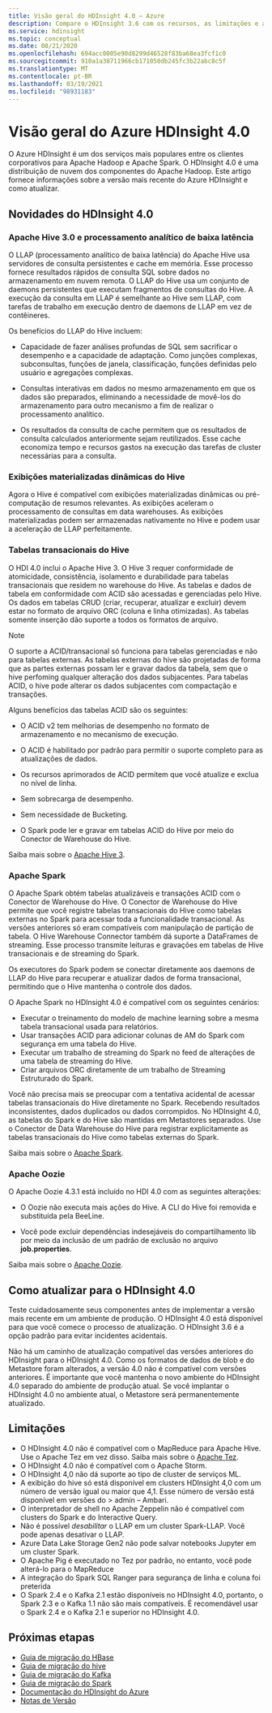 ```yaml
---
title: Visão geral do HDInsight 4.0 – Azure
description: Compare o HDInsight 3.6 com os recursos, as limitações e as recomendações de atualização do HDInsight 4.0.
ms.service: hdinsight
ms.topic: conceptual
ms.date: 08/21/2020
ms.openlocfilehash: 694acc0005e90d8299d46528f83ba68ea3fcf1c0
ms.sourcegitcommit: 910a1a38711966cb171050db245fc3b22abc8c5f
ms.translationtype: MT
ms.contentlocale: pt-BR
ms.lasthandoff: 03/19/2021
ms.locfileid: "98931183"
---
```

# <a name="azure-hdinsight-40-overview"></a>Visão geral do Azure HDInsight 4.0

O Azure HDInsight é um dos serviços mais populares entre os clientes corporativos para Apache Hadoop e Apache Spark. O HDInsight 4.0 é uma distribuição de nuvem dos componentes do Apache Hadoop. Este artigo fornece informações sobre a versão mais recente do Azure HDInsight e como atualizar.

## <a name="whats-new-in-hdinsight-40"></a>Novidades do HDInsight 4.0

### <a name="apache-hive-30-and-low-latency-analytical-processing"></a>Apache Hive 3.0 e processamento analítico de baixa latência

O LLAP (processamento analítico de baixa latência) do Apache Hive usa servidores de consulta persistentes e cache em memória. Esse processo fornece resultados rápidos de consulta SQL sobre dados no armazenamento em nuvem remota. O LLAP do Hive usa um conjunto de daemons persistentes que executam fragmentos de consultas do Hive. A execução da consulta em LLAP é semelhante ao Hive sem LLAP, com tarefas de trabalho em execução dentro de daemons de LLAP em vez de contêineres.

Os benefícios do LLAP do Hive incluem:

* Capacidade de fazer análises profundas de SQL sem sacrificar o desempenho e a capacidade de adaptação. Como junções complexas, subconsultas, funções de janela, classificação, funções definidas pelo usuário e agregações complexas.

* Consultas interativas em dados no mesmo armazenamento em que os dados são preparados, eliminando a necessidade de movê-los do armazenamento para outro mecanismo a fim de realizar o processamento analítico.

* Os resultados da consulta de cache permitem que os resultados de consulta calculados anteriormente sejam reutilizados. Esse cache economiza tempo e recursos gastos na execução das tarefas de cluster necessárias para a consulta.

### <a name="hive-dynamic-materialized-views"></a>Exibições materializadas dinâmicas do Hive

Agora o Hive é compatível com exibições materializadas dinâmicas ou pré-computação de resumos relevantes. As exibições aceleram o processamento de consultas em data warehouses. As exibições materializadas podem ser armazenadas nativamente no Hive e podem usar a aceleração de LLAP perfeitamente.

### <a name="hive-transactional-tables"></a>Tabelas transacionais do Hive

O HDI 4.0 inclui o Apache Hive 3. O Hive 3 requer conformidade de atomicidade, consistência, isolamento e durabilidade para tabelas transacionais que residem no warehouse do Hive. As tabelas e dados de tabela em conformidade com ACID são acessadas e gerenciadas pelo Hive. Os dados em tabelas CRUD (criar, recuperar, atualizar e excluir) devem estar no formato de arquivo ORC (coluna e linha otimizadas). As tabelas somente inserção dão suporte a todos os formatos de arquivo. 

> [!Note]
> O suporte a ACID/transacional só funciona para tabelas gerenciadas e não para tabelas externas. As tabelas externas do hive são projetadas de forma que as partes externas possam ler e gravar dados da tabela, sem que o hive perfoming qualquer alteração dos dados subjacentes. Para tabelas ACID, o hive pode alterar os dados subjacentes com compactação e transações.

Alguns benefícios das tabelas ACID são os seguintes:

* O ACID v2 tem melhorias de desempenho no formato de armazenamento e no mecanismo de execução.

* O ACID é habilitado por padrão para permitir o suporte completo para as atualizações de dados.

* Os recursos aprimorados de ACID permitem que você atualize e exclua no nível de linha.

* Sem sobrecarga de desempenho.

* Sem necessidade de Bucketing.

* O Spark pode ler e gravar em tabelas ACID do Hive por meio do Conector de Warehouse do Hive.

Saiba mais sobre o [Apache Hive 3](https://docs.hortonworks.com/HDPDocuments/HDP3/HDP-3.0.0/hive-overview/content/hive_whats_new_in_this_release_hive.html).

### <a name="apache-spark"></a>Apache Spark

O Apache Spark obtém tabelas atualizáveis e transações ACID com o Conector de Warehouse do Hive. O Conector de Warehouse do Hive permite que você registre tabelas transacionais do Hive como tabelas externas no Spark para acessar toda a funcionalidade transacional. As versões anteriores só eram compatíveis com manipulação de partição de tabela. O Hive Warehouse Connector também dá suporte a DataFrames de streaming.  Esse processo transmite leituras e gravações em tabelas de Hive transacionais e de streaming do Spark.

Os executores do Spark podem se conectar diretamente aos daemons de LLAP do Hive para recuperar e atualizar dados de forma transacional, permitindo que o Hive mantenha o controle dos dados.

O Apache Spark no HDInsight 4.0 é compatível com os seguintes cenários:

* Executar o treinamento do modelo de machine learning sobre a mesma tabela transacional usada para relatórios.
* Usar transações ACID para adicionar colunas de AM do Spark com segurança em uma tabela do Hive.
* Executar um trabalho de streaming do Spark no feed de alterações de uma tabela de streaming do Hive.
* Criar arquivos ORC diretamente de um trabalho de Streaming Estruturado do Spark.

Você não precisa mais se preocupar com a tentativa acidental de acessar tabelas transacionais do Hive diretamente no Spark. Recebendo resultados inconsistentes, dados duplicados ou dados corrompidos. No HDInsight 4.0, as tabelas do Spark e do Hive são mantidas em Metastores separados. Use o Conector de Data Warehouse do Hive para registrar explicitamente as tabelas transacionais do Hive como tabelas externas do Spark.

Saiba mais sobre o [Apache Spark](https://docs.hortonworks.com/HDPDocuments/HDP3/HDP-3.0.0/spark-overview/content/analyzing_data_with_apache_spark.html).

### <a name="apache-oozie"></a>Apache Oozie

O Apache Oozie 4.3.1 está incluído no HDI 4.0 com as seguintes alterações:

* O Oozie não executa mais ações do Hive. A CLI do Hive foi removida e substituída pela BeeLine.

* Você pode excluir dependências indesejáveis do compartilhamento lib por meio da inclusão de um padrão de exclusão no arquivo **job.properties**.

Saiba mais sobre o [Apache Oozie](https://docs.hortonworks.com/HDPDocuments/HDP3/HDP-3.0.0/release-notes/content/patch_oozie.html).

## <a name="how-to-upgrade-to-hdinsight-40"></a>Como atualizar para o HDInsight 4.0

Teste cuidadosamente seus componentes antes de implementar a versão mais recente em um ambiente de produção. O HDInsight 4.0 está disponível para que você comece o processo de atualização. O HDInsight 3.6 é a opção padrão para evitar incidentes acidentais.

Não há um caminho de atualização compatível das versões anteriores do HDInsight para o HDInsight 4.0. Como os formatos de dados de blob e do Metastore foram alterados, a versão 4.0 não é compatível com versões anteriores. É importante que você mantenha o novo ambiente do HDInsight 4.0 separado do ambiente de produção atual. Se você implantar o HDInsight 4.0 no ambiente atual, o Metastore será permanentemente atualizado.  

## <a name="limitations"></a>Limitações

* O HDInsight 4.0 não é compatível com o MapReduce para Apache Hive. Use o Apache Tez em vez disso. Saiba mais sobre o [Apache Tez](https://tez.apache.org/).
* O HDInsight 4.0 não é compatível com o Apache Storm.
* O HDInsight 4,0 não dá suporte ao tipo de cluster de serviços ML.
* A exibição do hive só está disponível em clusters HDInsight 4,0 com um número de versão igual ou maior que 4,1. Esse número de versão está disponível em versões do > admin – Ambari.
* O interpretador de shell no Apache Zeppelin não é compatível com clusters do Spark e do Interactive Query.
* Não é possível *desabilitar* o LLAP em um cluster Spark-LLAP. Você pode apenas desativar o LLAP.
* Azure Data Lake Storage Gen2 não pode salvar notebooks Jupyter em um cluster Spark.
* O Apache Pig é executado no Tez por padrão, no entanto, você pode alterá-lo para o MapReduce
* A integração do Spark SQL Ranger para segurança de linha e coluna foi preterida
* O Spark 2.4 e o Kafka 2.1 estão disponíveis no HDInsight 4.0, portanto, o Spark 2.3 e o Kafka 1.1 não são mais compatíveis. É recomendável usar o Spark 2.4 e o Kafka 2.1 e superior no HDInsight 4.0.

## <a name="next-steps"></a>Próximas etapas

* [Guia de migração do HBase](./hbase/apache-hbase-migrate-new-version.md)
* [Guia de migração do hive](./interactive-query/apache-hive-migrate-workloads.md)
* [Guia de migração do Kafka](./kafka/migrate-versions.md)
* [Guia de migração do Spark](./spark/migrate-versions.md)
* [Documentação do HDInsight do Azure](index.yml)
* [Notas de Versão](hdinsight-release-notes.md)

